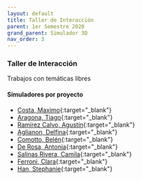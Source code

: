 ```yaml
---
layout: default
title: Taller de Interacción
parent: 1er Semestre 2020
grand_parent: Simulador 3D
nav_order: 3
---
```


### Taller de Interacción

Trabajos con temáticas libres

#### Simuladores por proyecto

- [Costa, Maximo](http://udesa.cristianreynaga.com/simuladorlab/2020/1semestre/interaccion/costamaximo.html){:target="_blank"}
- [Aragona, Tiago](http://udesa.cristianreynaga.com/simuladorlab/2020/1semestre/interaccion/aragonatiago.html){:target="_blank"}
- [Ramírez Calvo, Agustin](http://udesa.cristianreynaga.com/simuladorlab/2020/1semestre/interaccion/ramirezcalvoagustin.html){:target="_blank"}
- [Aglianon, Delfina](http://udesa.cristianreynaga.com/simuladorlab/2020/1semestre/interaccion/aglianondelfina.html){:target="_blank"}
- [Comotto, Belén](http://udesa.cristianreynaga.com/simuladorlab/2020/1semestre/interaccion/comottobelen.html){:target="_blank"}
- [De Rosa, Antonia](http://udesa.cristianreynaga.com/simuladorlab/2020/1semestre/interaccion/derosaantonia.html){:target="_blank"}
- [Salinas Rivera, Camila](http://udesa.cristianreynaga.com/simuladorlab/2020/1semestre/interaccion/salinasriveracamila.html){:target="_blank"}
- [Ferroni, Clara](http://udesa.cristianreynaga.com/simuladorlab/2020/1semestre/interaccion/ferroniclara.html){:target="_blank"}
- [Han, Stephanie](http://udesa.cristianreynaga.com/simuladorlab/2020/1semestre/interaccion/hanstephanie.html){:target="_blank"}
